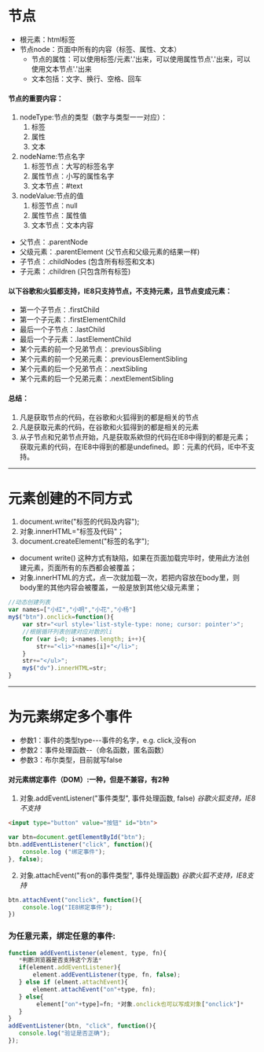 
# 节点
- 根元素：html标签   
- 节点node：页面中所有的内容（标签、属性、文本）
  - 节点的属性：可以使用标签/元素'.'出来，可以使用属性节点'.'出来，可以使用文本节点'.'出来
  - 文本包括：文字、换行、空格、回车
#### 节点的重要内容：
1.  nodeType:节点的类型（数字与类型一一对应）：   
    1. 标签
    2. 属性
    3. 文本
2. nodeName:节点名字   
    1. 标签节点：大写的标签名字
    2. 属性节点：小写的属性名字
    3. 文本节点：#text
3. nodeValue:节点的值
    1. 标签节点：null
    2. 属性节点：属性值
    3. 文本节点：文本内容   

- 父节点：.parentNode   
- 父级元素：.parentElement (父节点和父级元素的结果一样) 
- 子节点：.childNodes (包含所有标签和文本)   
- 子元素：.children (只包含所有标签) 

#### 以下谷歌和火狐都支持，IE8只支持节点，不支持元素，且节点变成元素：

- 第一个子节点：.firstChild   
- 第一个子元素：.firstElementChild   
- 最后一个子节点：.lastChild   
- 最后一个子元素：.lastElementChild   
- 某个元素的前一个兄弟节点：.previousSibling   
- 某个元素的前一个兄弟元素：.previousElementSibling   
- 某个元素的后一个兄弟节点：.nextSibling   
- 某个元素的后一个兄弟元素：.nextElementSibling

#### 总结：
1. 凡是获取节点的代码，在谷歌和火狐得到的都是相关的节点
2. 凡是获取元素的代码，在谷歌和火狐得到的都是相关的元素
3. 从子节点和兄弟节点开始，凡是获取系欸但的代码在IE8中得到的都是元素；获取元素的代码，在IE8中得到的都是undefined。即：元素的代码，IE中不支持。
---
# 元素创建的不同方式
1. document.write("标签的代码及内容");
2. 对象.innerHTML="标签及代码"；
3. document.createElement("标签的名字");

- document write() 这种方式有缺陷，如果在页面加载完毕时，使用此方法创建元素，页面所有的东西都会被覆盖；
- 对象.innerHTML的方式，点一次就加载一次，若把内容放在body里，则body里的其他内容会被覆盖，一般是放到其他父级元素里；
~~~js
//动态创建列表
var names=["小红","小明","小花","小杨"]
my$("btn").onclick=function(){
    var str="<url style='list-style-type: none; cursor: pointer'>";
    //根据循环列表创建对应对数的li
    for (var i=0; i<names.length; i++){
        str+="<li>"+names[i]+"</li>";
    }
    str+="</ul>";
    my$("dv").innerHTML=str;
}
~~~

---
# 为元素绑定多个事件
- 参数1：事件的类型type---事件的名字，e.g. click,没有on   
- 参数2：事件处理函数--（命名函数，匿名函数）   
- 参数3：布尔类型，目前就写false
       
#### 对元素绑定事件（DOM）:一种，但是不兼容，有2种
1. 对象.addEventListener("事件类型", 事件处理函数, false)  *谷歌火狐支持，IE8不支持*
 ~~~html
<input type="button" value="按钮" id="btn">
~~~
~~~js
var btn=document.getElementById("btn");
btn.addEventListener("click", function(){
    console.log ("绑定事件");
}, false);
 ~~~
 2. 对象.attachEvent("有on的事件类型", 事件处理函数) *谷歌火狐不支持，IE8支持*
~~~js
btn.attachEvent("onclick", function(){
    console.log("IE8绑定事件");
})
~~~
 ### 为任意元素，绑定任意的事件:    
 ~~~js
function addEventListener(element, type, fn){
    *判断浏览器是否支持这个方法*   
    if(element.addEventListener){
        element.addEventListener(type, fn, false);
    } else if (elment.attachEvent){
        element.attachEvent("on"+type, fn);
    } else{
         element["on"+type]=fn; *对象.onclick也可以写成对象["onclick"]*
    }
}
addEventListener(btn, "click", function(){
    console.log("验证是否正确");
});
 ~~~